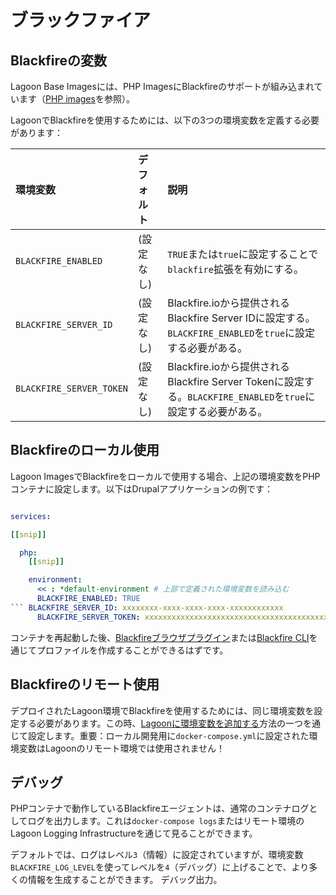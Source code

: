 # ブラックファイア

## Blackfireの変数

Lagoon Base Imagesには、PHP ImagesにBlackfireのサポートが組み込まれています（[PHP images](https://github.com/uselagoon/lagoon-images/blob/main/images/php-fpm/entrypoints/80-php-blackfire.sh)を参照）。

LagoonでBlackfireを使用するためには、以下の3つの環境変数を定義する必要があります：

| 環境変数 | デフォルト | 説明 |
| :--- | :--- | :--- |
| `BLACKFIRE_ENABLED` | \(設定なし\) | `TRUE`または`true`に設定することで`blackfire`拡張を有効にする。 |
| `BLACKFIRE_SERVER_ID` | \(設定なし\) | Blackfire.ioから提供されるBlackfire Server IDに設定する。`BLACKFIRE_ENABLED`を`true`に設定する必要がある。 |
| `BLACKFIRE_SERVER_TOKEN` | \(設定なし\) | Blackfire.ioから提供されるBlackfire Server Tokenに設定する。`BLACKFIRE_ENABLED`を`true`に設定する必要がある。 |

## Blackfireのローカル使用

Lagoon ImagesでBlackfireをローカルで使用する場合、上記の環境変数をPHPコンテナに設定します。以下はDrupalアプリケーションの例です：

```yaml title="docker-compose.yml"

services:

[[snip]]

  php:
    [[snip]]

    environment:
      << : *default-environment # 上部で定義された環境変数を読み込む
      BLACKFIRE_ENABLED: TRUE
``` BLACKFIRE_SERVER_ID: xxxxxxxx-xxxx-xxxx-xxxx-xxxxxxxxxxxx
      BLACKFIRE_SERVER_TOKEN: xxxxxxxxxxxxxxxxxxxxxxxxxxxxxxxxxxxxxxxxxxxxxxxxxxxxxxxxxxxxxxxx
```

コンテナを再起動した後、[Blackfireブラウザプラグイン](https://blackfire.io/docs/profiling-cookbooks/profiling-http-via-browser)または[Blackfire CLI](https://blackfire.io/docs/profiling-cookbooks/profiling-http-via-cli)を通じてプロファイルを作成することができるはずです。

## Blackfireのリモート使用

デプロイされたLagoon環境でBlackfireを使用するためには、同じ環境変数を設定する必要があります。この時、[Lagoonに環境変数を追加する](../concepts-advanced/environment-variables.md)方法の一つを通じて設定します。重要：ローカル開発用に`docker-compose.yml`に設定された環境変数はLagoonのリモート環境では使用されません！

## デバッグ

PHPコンテナで動作しているBlackfireエージェントは、通常のコンテナログとしてログを出力します。これは`docker-compose logs`またはリモート環境のLagoon Logging Infrastructureを通じて見ることができます。

デフォルトでは、ログはレベル`3`（情報）に設定されていますが、環境変数`BLACKFIRE_LOG_LEVEL`を使ってレベルを`4`（デバッグ）に上げることで、より多くの情報を生成することができます。 デバッグ出力。